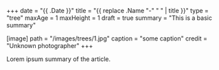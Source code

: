 +++
date = "{{ .Date }}"
title = "{{ replace .Name "-" " " | title }}"
type = "tree"
maxAge = 1
maxHeight = 1
draft = true
summary = "This is a basic summary" 

[image]
path = "/images/trees/1.jpg"
caption = "some caption"
credit = "Unknown photographer"
+++

Lorem ipsum summary of the article.
